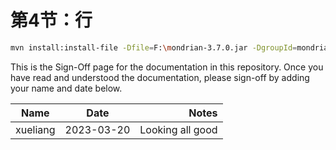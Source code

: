# 第4节：行

````bash
mvn install:install-file -Dfile=F:\mondrian-3.7.0.jar -DgroupId=mondrian -DartifactId=mondrian -Dversion=3.7.0 -Dpackaging=jar
````
<!-- sign-off-sheet:start -->

<!-- sign-off-cadence:1 month -->

This is the Sign-Off page for the documentation in this repository. Once you have read and understood the documentation, please sign-off by adding your name and date below.

| Name  | Date            |                        Notes |
| ----- | --------------- | ---------------------------: |
| xueliang   | 2023-03-20    |             Looking all good |

<!-- sign-off-sheet:end -->